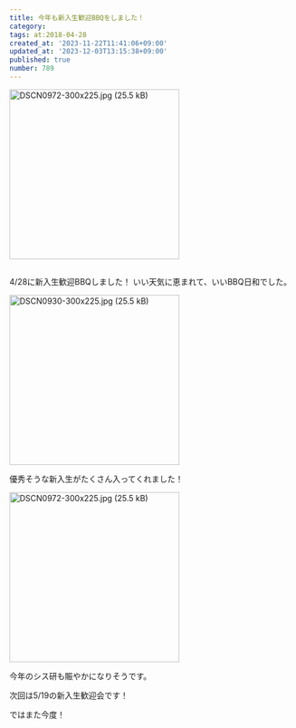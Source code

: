 ```yaml
---
title: 今年も新入生歓迎BBQをしました！
category:
tags: at:2018-04-28
created_at: '2023-11-22T11:41:06+09:00'
updated_at: '2023-12-03T13:15:38+09:00'
published: true
number: 789
---
```


<img width="300" alt="DSCN0972-300x225.jpg (25.5 kB)" src="/img/789/c0734a5b-d811-4f97-b8c3-0a86a074f66f.webp">

## 
4/28に新入生歓迎BBQしました！
いい天気に恵まれて、いいBBQ日和でした。

<img width="300" alt="DSCN0930-300x225.jpg (25.5 kB)" src="/img/789/024b79e1-c8d5-4988-a4b3-4784288e88d1.webp">

優秀そうな新入生がたくさん入ってくれました！

<img width="300" alt="DSCN0972-300x225.jpg (25.5 kB)" src="/img/789/c0734a5b-d811-4f97-b8c3-0a86a074f66f.webp">

今年のシス研も賑やかになりそうです。

次回は5/19の新入生歓迎会です！

ではまた今度！
